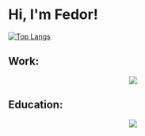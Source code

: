 # Hi, I'm Fedor!

[![Top Langs](https://github-readme-stats.vercel.app/api/top-langs/?username=fkurushin)](https://github.com/anuraghazra/github-readme-stats)

<!-- Python (NLP, DS, ML, FastAPI), Go, Docker, Kubernetes, Gitlab CI/CD, AWS S3, Linux, Power Point, SQL, C/C++, C#, Excel(VBA) -->

  
  ## Work:
  <p align="center">
    <a href="https://skillicons.dev">
      <img src="https://skillicons.dev/icons?i=python,golang,docker,kubernetes,git,aws,postman&perline=3" />
    </a>
  </p>
    
  ## Education:
  <p align="center">
    <a href="https://skillicons.dev">
      <img src="https://skillicons.dev/icons?i=c,linux,bash,cs,cpp,dotnet,latex,sqlite,&perline=3" />
    </a>
  </p>
